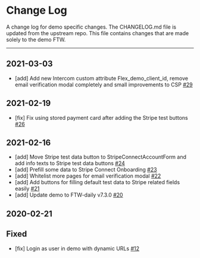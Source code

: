 # Change Log

A change log for demo specific changes. The CHANGELOG.md file is updated from the upstream repo.
This file contains changes that are made solely to the demo FTW.

---

## 2021-03-03

- [add] Add new Intercom custom attribute Flex_demo_client_id, remove email verification modal
  completely and small improvements to CSP [#29](https://github.com/sharetribe/ftw-demo/pull/29)

## 2021-02-19

- [fix] Fix using stored payment card after adding the Stripe test buttons
  [#26](https://github.com/sharetribe/ftw-demo/pull/26)

## 2021-02-16

- [add] Move Stripe test data button to StripeConnectAccountForm and add info texts to Stripe test
  data buttons [#24](https://github.com/sharetribe/ftw-demo/pull/24)
- [add] Prefill some data to Stripe Connect Onboarding
  [#23](https://github.com/sharetribe/ftw-demo/pull/23)
- [add] Whitelist more pages for email verification modal
  [#22](https://github.com/sharetribe/ftw-demo/pull/22)
- [add] Add buttons for filling default test data to Stripe related fields easily
  [#21](https://github.com/sharetribe/ftw-demo/pull/21)
- [add] Update demo to FTW-daily v7.3.0 [#20](https://github.com/sharetribe/ftw-demo/pull/20)

## 2020-02-21

## Fixed

- [fix] Login as user in demo with dynamic URLs
  [#12](https://github.com/sharetribe/ftw-demo/pull/12)
